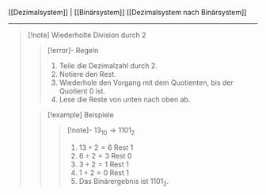 [[Dezimalsystem]] | [[Binärsystem]]
[[Dezimalsystem nach Binärsystem]]

---

> [!note] Wiederholte Division durch 2
>> [!error]- Regeln
>> 1. Teile die Dezimalzahl durch 2.
>> 2. Notiere den Rest.
>> 3. Wiederhole den Vorgang mit dem Quotienten, bis der Quotient 0 ist.
>> 4. Lese die Reste von unten nach oben ab.
>
>> [!example] Beispiele
>>>[!note]- $13_{10}\to 1101_{2}$
>>> 1. $13 \div 2 = 6$ Rest 1
>>> 2. $6 \div 2 = 3$ Rest 0
>>> 3. $3 \div 2 = 1$ Rest 1
>>> 4. $1 \div 2 = 0$ Rest 1
>>> 5. Das Binärergebnis ist $1101_2$.
